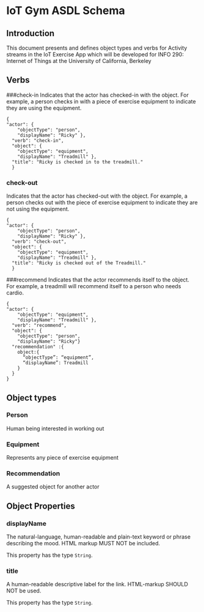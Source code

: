 # IoT Gym ASDL Schema


## Introduction
This document presents and defines object types and verbs for Activity streams in the IoT Exercise App which will be developed for INFO 290: Internet of Things at the University of California, Berkeley

## Verbs



###check-in
Indicates that the actor has checked-in with the object. For example, a person checks in with a piece of exercise equipment to indicate they are using the equipment.
```
{
"actor": {
    "objectType": "person",
    "displayName": "Ricky" },
  "verb": "check-in",
  "object": {
    "objectType": "equipment",
    "displayName": "Treadmill" },
  "title": "Ricky is checked in to the treadmill."
  }
```
  
### check-out
Indicates that the actor has checked-out with the object. For example, a person checks out with the piece of exercise equipment to indicate they are not using the equipment.
```
{
"actor": {
    "objectType": "person",
    "displayName": "Ricky" },
  "verb": "check-out",
  "object": {
    "objectType": "equipment",
    "displayName": "Treadmill" },
  "title": "Ricky is checked out of the Treadmill."
  }
```

###recommend
Indicates that the actor recommends itself to the object. For example, a treadmill will recommend itself to a person who needs cardio.
```
{
"actor": {
    "objectType": "equipment",
    "displayName": "Treadmill" },
  "verb": "recommend",
  "object": {
    "objectType": "person",
    "displayName": "Ricky"}
  "recommendation" :{
    object:{
      “objectType”: “equipment”,
      “displayName”: Treadmill
    }
  }
}
```

## Object types


### Person
Human being interested in working out
### Equipment
Represents any piece of exercise equipment
### Recommendation
A suggested object for another actor

## Object Properties


### displayName
The natural-language, human-readable and plain-text keyword or phrase describing the mood. HTML markup MUST NOT be included.

This property has the type `String`.

### title
A human-readable descriptive label for the link. HTML-markup SHOULD NOT be used.

This property has the type `String`.
